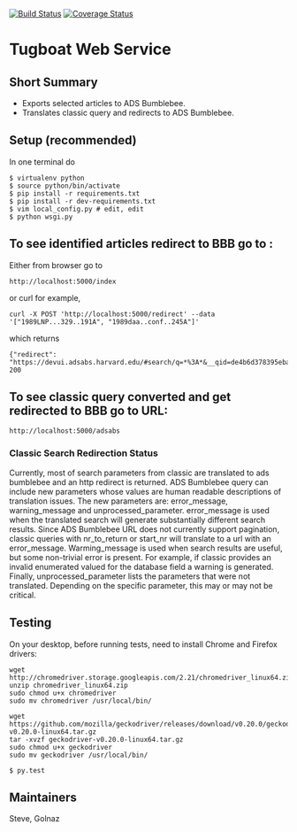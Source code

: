 [![Build Status](https://travis-ci.org/adsabs/tugboat.svg?branch=master)](https://travis-ci.org/adsabs/tugboat)
[![Coverage Status](https://coveralls.io/repos/github/adsabs/tugboat/badge.svg?branch=master)](https://coveralls.io/github/adsabs/tugboat?branch=master)


# Tugboat Web Service

## Short Summary

* Exports selected articles to ADS Bumblebee.
* Translates classic query and redirects to ADS Bumblebee.



## Setup (recommended)

In one terminal do

    $ virtualenv python
    $ source python/bin/activate
    $ pip install -r requirements.txt
    $ pip install -r dev-requirements.txt
    $ vim local_config.py # edit, edit
    $ python wsgi.py

 
## To see identified articles redirect to BBB go to :

Either from browser go to

    http://localhost:5000/index

or curl for example,

    curl -X POST 'http://localhost:5000/redirect' --data '["1989LNP...329..191A", "1989daa..conf..245A"]'
    
which returns

    {"redirect": "https://devui.adsabs.harvard.edu/#search/q=*%3A*&__qid=de4b6d378395eba013f86454c44659b6"}, 200

    
## To see classic query converted and get redirected to BBB go to URL:

    http://localhost:5000/adsabs
    
### Classic Search Redirection Status
Currently, most of search parameters from classic are translated to ads bumblebee and an http redirect is returned.
ADS Bumblebee query can include new parameters whose values are human readable descriptions of translation issues.
The new parameters are: error_message, warning_message and unprocessed_parameter.  error_message is used when the
translated search will generate substantially different search results.  Since ADS Bumblebee URL does not
currently support pagination, classic queries with nr_to_return or start_nr will translate to a url with an error_message.
Warming_message is used when search results are useful, but some non-trivial error is present.  For example, if classic
provides an invalid enumerated valued for the database field a warning is generated.  Finally, unprocessed_parameter
lists the parameters that were not translated.  Depending on the specific parameter, this may or may not be critical.
 
    
## Testing

On your desktop, before running tests, need to install Chrome and Firefox drivers:

    wget http://chromedriver.storage.googleapis.com/2.21/chromedriver_linux64.zip
    unzip chromedriver_linux64.zip
    sudo chmod u+x chromedriver
    sudo mv chromedriver /usr/local/bin/
    
    wget https://github.com/mozilla/geckodriver/releases/download/v0.20.0/geckodriver-v0.20.0-linux64.tar.gz
    tar -xvzf geckodriver-v0.20.0-linux64.tar.gz
    sudo chmod u+x geckodriver
    sudo mv geckodriver /usr/local/bin/

    $ py.test


## Maintainers

Steve, Golnaz
